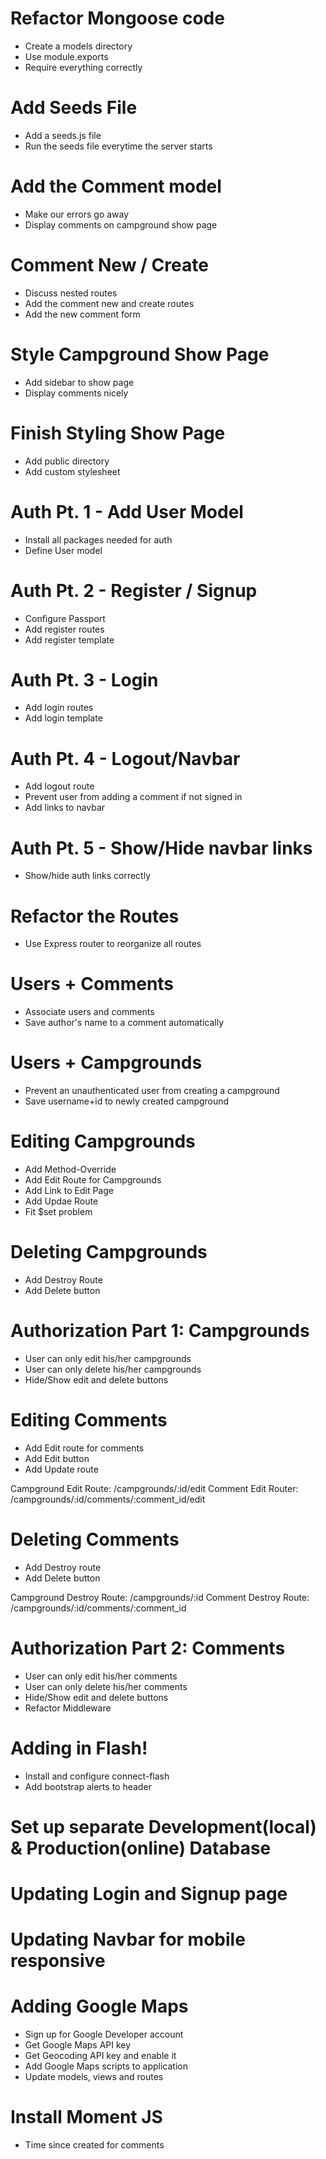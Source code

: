 # Refactor Mongoose code
* Create a models directory
* Use module.exports
* Require everything correctly

# Add Seeds File
* Add a seeds.js file
* Run the seeds file everytime the server starts

# Add the Comment model
* Make our errors go away
* Display comments on campground show page

# Comment New / Create
* Discuss nested routes
* Add the comment new and create routes
* Add the new comment form

# Style Campground Show Page
* Add sidebar to show page
* Display comments nicely

# Finish Styling Show Page
* Add public directory
* Add custom stylesheet

# Auth Pt. 1 - Add User Model
* Install all packages needed for auth
* Define User model

# Auth Pt. 2 - Register / Signup
* Configure Passport
* Add register routes
* Add register template

# Auth Pt. 3 - Login
* Add login routes
* Add login template

# Auth Pt. 4 - Logout/Navbar
* Add logout route
* Prevent user from adding a comment if not signed in
* Add links to navbar

# Auth Pt. 5 - Show/Hide navbar links
* Show/hide auth links correctly

# Refactor the Routes
* Use Express router to reorganize all routes

# Users + Comments
* Associate users and comments
* Save author's name to a comment automatically

# Users + Campgrounds
* Prevent an unauthenticated user from creating a campground
* Save username+id to newly created campground

# Editing Campgrounds
* Add Method-Override
* Add Edit Route for Campgrounds
* Add Link to Edit Page
* Add Updae Route
* Fit $set problem

# Deleting Campgrounds
* Add Destroy Route
* Add Delete button

# Authorization Part 1: Campgrounds
* User can only edit his/her campgrounds
* User can only delete his/her campgrounds
* Hide/Show edit and delete buttons

# Editing Comments
* Add Edit route for comments
* Add Edit button
* Add Update route

Campground Edit Route: /campgrounds/:id/edit
Comment Edit Router: /campgrounds/:id/comments/:comment_id/edit

# Deleting Comments
* Add Destroy route
* Add Delete button

Campground Destroy Route: /campgrounds/:id
Comment Destroy Route: /campgrounds/:id/comments/:comment_id

# Authorization Part 2: Comments
* User can only edit his/her comments
* User can only delete his/her comments
* Hide/Show edit and delete buttons
* Refactor Middleware

# Adding in Flash!
* Install and configure connect-flash
* Add bootstrap alerts to header

# Set up separate Development(local) & Production(online) Database

# Updating Login and Signup page
# Updating Navbar for mobile responsive

# Adding Google Maps
* Sign up for Google Developer account
* Get Google Maps API key
* Get Geocoding API key and enable it
* Add Google Maps scripts to application
* Update models, views and routes

# Install Moment JS
* Time since created for comments